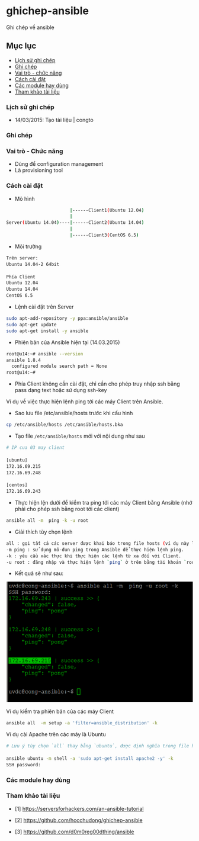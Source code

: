 # ghichep-ansible
Ghi chép về ansible


## Mục lục 
- [Lịch sử ghi chép](#lichsughichep)
- [Ghi chép](#ghichep)
- [Vai trò - chức năng](#vaitrochucnang)
- [Cách cài đặt](#cachcaidat)
- [Các module hay dùng](#cacmodulehaydung)
- [Tham khảo tài liệu](#thamkhaotailieu)


<a name="lichsughichep"></a>
### Lịch sử ghi chép
- 14/03/2015: Tạo tài liệu | congto

<a name="ghichep"></a>
### Ghi chép

<a name="vaitrochucnang"></a>
### Vai trò - Chức năng
- Dùng để configuration management
- Là provisioning tool 

<a name="cachcaidat"></a>
### Cách cài đặt
- Mô hình
```sh
                        |------Client1(Ubuntu 12.04)
                        |
Server(Ubuntu 14.04)----|------Client2(Ubuntu 14.04)
                        |
                        |------Client3(CentOS 6.5)
```
- Môi trường
```sh
Trên server: 
Ubuntu 14.04-2 64bit

Phía Client 
Ubuntu 12.04
Ubuntu 14.04
CentOS 6.5
```
- Lệnh cài đặt trên Server
```sh
sudo apt-add-repository -y ppa:ansible/ansible
sudo apt-get update
sudo apt-get install -y ansible
```
- Phiên bản của Ansible hiện tại (14.03.2015)
```sh
root@u14:~# ansible --version
ansible 1.8.4
  configured module search path = None
root@u14:~#
```

- Phía Client không cần cài đặt, chỉ cần cho phép truy nhập ssh bằng pass dạng text hoặc sử dụng ssh-key

Ví dụ về việc thực hiện lệnh ping tới các máy Client trên Ansible.
- Sao lưu file /etc/ansible/hosts trước khi cấu hình
```sh
cp /etc/ansible/hosts /etc/ansible/hosts.bka
``` 

- Tạo file `/etc/ansible/hosts` mới với nội dung như sau
```sh
# IP cua 03 may client

[ubuntu]
172.16.69.215
172.16.69.248

[centos]
172.16.69.243
```

- Thực hiện lện dưới để kiểm tra ping tới các máy Client bằng Ansible (nhớ phải cho phép ssh bằng root tới các client)
```sh
ansible all -m  ping -k -u root
```

- Giải thích tùy chọn lệnh
```sh
all : gọi tất cả các server được khai báo trong file hosts (ví dụ này là 04 server, kể cả chính máy chủ cài Ansible Server)
-m ping : sử dụng mô-đun ping trong Ansible để thực hiện lệnh ping.
-k : yêu cầu xác thực khi thực hiện các lệnh từ xa đối với Client.
-u root : đăng nhập và thực hiện lệnh `ping` ở trên bằng tài khoản `root` của Client. Mặc định sử dụng quyền `root`
```

- Kết quả sẽ như sau:

![ansible-ping](images/ansible-ping.png)


Ví dụ kiểm tra phiên bản của các máy Client
```sh
ansible all  -m setup -a 'filter=ansible_distribution' -k
```


Ví dụ cài Apache trên các máy là Ubuntu
```sh
# Lưu ý tùy chọn `all` thay bằng `ubuntu`, được định nghĩa trong file hosts.

ansible ubuntu -m shell -a 'sudo apt-get install apache2 -y' -k
SSH password:
```

<a name="cacmodulehaydung"></a>
### Các module hay dùng


<a name="thamkhaotailieu"></a>
### Tham khảo tài liệu
- [1] https://serversforhackers.com/an-ansible-tutorial

- [2] https://github.com/hocchudong/ghichep-ansible

- [3] https://github.com/d0m0reg00dthing/ansible
